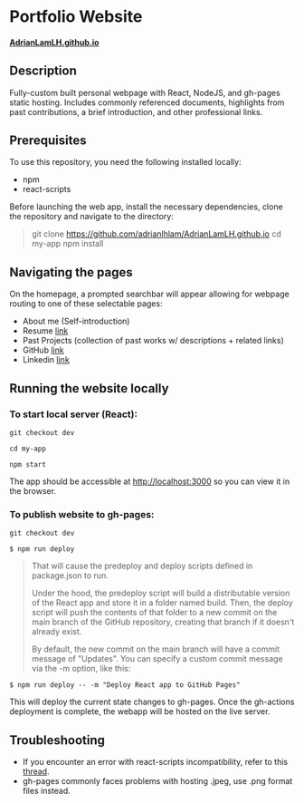 # Portfolio Website
#### [AdrianLamLH.github.io](https://adrianlhlam.github.io)

## Description

Fully-custom built personal webpage with React, NodeJS, and gh-pages static hosting. Includes commonly referenced documents, highlights from past contributions, a brief introduction, and other professional links.

## Prerequisites
To use this repository, you need the following installed locally:

- npm
- react-scripts

Before launching the web app, install the necessary dependencies, clone the repository and navigate to the directory:

> git clone https://github.com/adrianlhlam/AdrianLamLH.github.io
> cd my-app
> npm install

## Navigating the pages

On the homepage, a prompted searchbar will appear allowing for webpage routing to one of these selectable pages:
- About me (Self-introduction)
- Resume [link](https://pdfhost.io/v/Fb9pfBrpn_Resume)
- Past Projects (collection of past works w/ descriptions + related links)
- GitHub [link](https://github.com/adrianlamlh)
- Linkedin [link](https://linkedin.com/in/adrianlhlam)

## Running the website locally

### To start local server (React):

`git checkout dev`

`cd my-app`

`npm start`

The app should be accessible at
[http://localhost:3000](http://localhost:3000) so you can view it in the browser.

### To publish website to gh-pages:

`git checkout dev`

`$ npm run deploy`

> That will cause the predeploy and deploy scripts defined in package.json to run.
>
> Under the hood, the predeploy script will build a distributable version of the React app and store it in a folder named build. Then, the deploy script will push the contents of that folder to a new commit on the main branch of the GitHub repository, creating that branch if it doesn't already exist.
>
> By default, the new commit on the main branch will have a commit message of "Updates". You can specify a custom commit message via the -m option, like this:

`$ npm run deploy -- -m "Deploy React app to GitHub Pages"`


This will deploy the current state changes to gh-pages.
Once the gh-actions deployment is complete, the webapp will be hosted on the live server.


## Troubleshooting
- If you encounter an error with react-scripts incompatibility, refer to this [thread](https://stackoverflow.com/questions/72596908/could-not-resolve-dependency-error-peer-react16-8-0-17-0-0-from-materia).
- gh-pages commonly faces problems with hosting .jpeg, use .png format files instead.
